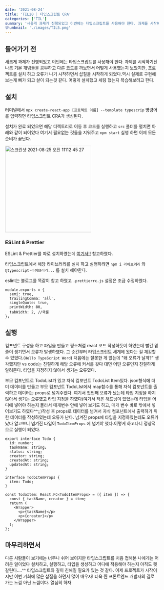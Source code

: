 ```yaml
---
date: '2021-08-24'
title: 'TIL20 | 타입스크립트 CRA'
categories: ['TIL']
summary: '새롭게 과제가 진행되었고 이번에는 타입스크립트를 사용해야 한다. 과제를 시작하기전 나름 기본 개념들을 공부하고 다른 코드를 까보면서 어떻게 사용했는지 보았지만, 프로젝트를 설치 하고 오류가 나기 시작하면서 삽질을 시작하게 되었다. '
thumbnail: './images/TIL5.png'
---
```


## 들어가기 전

새롭게 과제가 진행되었고 이번에는 타입스크립트를 사용해야 한다. 과제를 시작하기전 나름 기본 개념들을 공부하고 다른 코드를 까보면서 어떻게 사용했는지 보았지만, 프로젝트를 설치 하고 오류가 나기 시작하면서 삽질을 시작하게 되었다.역시 실제로 구현해보는게 뼈가 되고 살이 되는것 같다. 어떻게 설치했고 세팅 했는지 복습해보려고 한다.

## 설치

터미널에서 `npx create-react-app [프로젝트 이름] --template typescrip` 명령어를 입력하면 타입스크립트 CRA가 생성된다.

설치가 완료 되었으면 해당 디렉토리로 이동 후 코드를 실행하고 `src` 폴더를 펼치면 아래와 같이 되어있다 여기서 필요없는 것들을 지워주고 `npm start` 실행 하면 이제 모든 준비가 끝난다.

<img width="282" alt="스크린샷 2021-08-25 오전 11112 45 27" src="https://user-images.githubusercontent.com/60437099/130655422-99a6b2fe-ca42-4ab6-84df-7e02337b3b3a.png">

### ESLint & Prettier

ESLint & Prettier를 따로 설치하였는데 [여기서!!](https://velog.io/@_jouz_ryul/CRA%EB%A1%9C-typescript-%EA%B0%9C%EB%B0%9C%ED%99%98%EA%B2%BD-%EC%84%A4%EC%A0%95%ED%95%98%EA%B8%B0) 참고하였다.

타입스크립트에서 해당 라이브러리를 설치 하고 실행하려면 `npm i 라이브러리` 와 `@typescript-라이브러리...` 를 설치 해야한다.

eslint는 블로그를 똑같이 참고 하였고 `.prettierrc.js` 설정은 조금 수정하였다.

```tsx
module.exports = {
  semi: true,
  trailingComma: 'all',
  singleQuote: true,
  printWidth: 80,
  tabWidth: 2, //국룰
};
```

## 실행

컴포넌트 구성을 하고 파일을 만들고 평소처럼 react 코드 작성하듯이 하였는데 빨간 밑줄이 생기면서 오류가 발생하였다. 그 순간부터 타입스크립트 세계에 왔다는 걸 체감할 수 있었다.(`Hello TypeScript Word`) 처음에는 잘못한 게 없는데 "왜 오류가 날까?" 생각했지만 vs code는 친절하게 해당 오류에 커서를 갖다 대면 어떤 오류인지 친절하게 알려준다. 타입을 지정하지 않아서 생기는 오류였다.

부모 컴포넌트로 TodoList가 있고 자식 컴포넌트 TodoList Item있다. json형식에 더미 데이터를 만들고 부모 컴포넌트 TodoLIst에서 map함수를 통해 자식 컴포넌트를 출력하고 데이터는 props로 넘겨주었다. 여기서 첫번째 오류가 났는데 타입 지정을 하지 않아서 생기는 오류였고 타입 지정을 하였다(여기서 작은 해프닝이 있었는데 타입을 어디에 넣어야 하는지 몰라서 매개변수 안에 넣어 보기도 하고, 매개 변수 바로 밖에서 넣어보기도 하였다^^;;)작성 후 props로 데이터를 넘겨서 자식 컴포넌트에서 출력하기 위한 데이터를 작성하였는데 오류가 난다. 넘겨진 props에 타입을 지정하였는데도 오류가 났다 알고보니 넘겨진 타입이 `TodoItemProps` 에 넘겨야 했다.이렇게 하고나니 정상적으로 실행이 되었다.

```tsx
export interface Todo {
  id: number;
  taskName: string;
  status: string;
  creator: string;
  createdAt: string;
  updatedAt: string;
}

interface TodoItemProps {
  item: Todo;
}

const TodoItem: React.FC<TodoItemProps> = ({ item }) => {
  const { taskName, creator } = item;
  return (
    <Wrapper>
      <p>{taskName}</p>
      <p>{creator}</p>
    </Wrapper>
  );
};
```

## 마무리하면서

다른 사람들이 보기에는 너무나 쉬어 보이지만 타입스크립트를 처음 접해본 나에게는 어려운 일이었다 설치하고, 실행하고, 타입을 생성하고 어디에 적용해야 하는지 아직도 헷갈린다….^^ 타입스크립트와 깊이 친해질 필요가 있는 것 같다. 이제 프로젝트가 시작이지만 이번 기회에 많은 삽질을 하면서 많이 배우자! 더욱 찐 프론트엔드 개발자의 길로 가는 느낌 아닌 느낌이다. 열심히 하자
